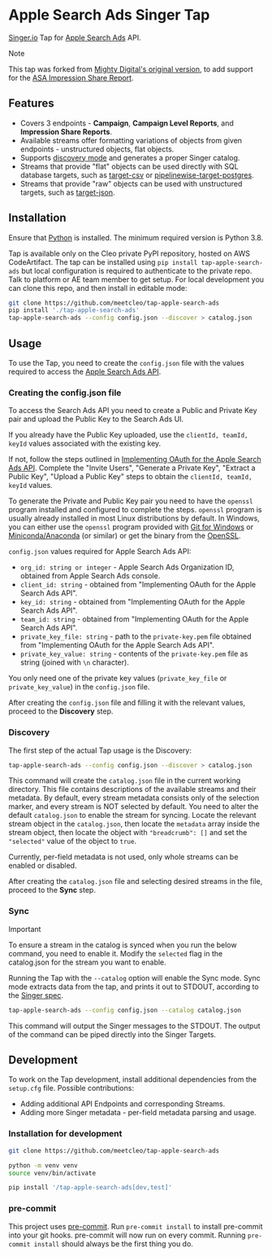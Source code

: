 # Apple Search Ads Singer Tap

[Singer.io](https://www.singer.io/) Tap for [Apple Search Ads](https://searchads.apple.com/) API. 

> [!NOTE]
> This tap was forked from [Mighty Digital's original version](https://github.com/mighty-digital/tap-apple-search-ads), to add support for the [ASA Impression Share Report](https://developer.apple.com/documentation/apple_search_ads/impression_share_reports). 


## Features

- Covers 3 endpoints - **Campaign**, **Campaign Level Reports**, and **Impression Share Reports**.
- Available streams offer formatting variations of objects from given endpoints - unstructured objects, flat objects.
- Supports [discovery mode](https://github.com/singer-io/getting-started/blob/master/docs/DISCOVERY_MODE.md#discovery-mode) and generates a proper Singer catalog.
- Streams that provide "flat" objects can be used directly with SQL database targets, such as [target-csv](https://github.com/singer-io/target-csv) or [pipelinewise-target-postgres](https://github.com/transferwise/pipelinewise-target-postgres).
- Streams that provide "raw" objects can be used with unstructured targets, such as [target-json](https://github.com/dvelardez/target-json).

## Installation

Ensure that [Python](https://www.python.org/downloads/) is installed. The minimum required version is Python 3.8.

Tap is available only on the Cleo private PyPI repository, hosted on AWS CodeArtifact. The tap can be installed using `pip install tap-apple-search-ads` but local configuration is required to authenticate to the private repo. Talk to platform or AE team member to get setup. For local development you can clone this repo, and then install in editable mode:

```bash
git clone https://github.com/meetcleo/tap-apple-search-ads
pip install './tap-apple-search-ads'
tap-apple-search-ads --config config.json --discover > catalog.json
```

## Usage

To use the Tap, you need to create the `config.json` file with the values required to access the [Apple Search Ads API](https://developer.apple.com/documentation/apple_search_ads).

### Creating the config.json file

To access the Search Ads API you need to create a Public and Private Key pair and upload the Public Key to the Search Ads UI.

If you already have the Public Key uploaded, use the `clientId, teamId, keyId` values associated with the existing key.

If not, follow the steps outlined in [Implementing OAuth for the Apple Search Ads API](https://developer.apple.com/documentation/apple_search_ads/implementing_oauth_for_the_apple_search_ads_api). Complete the "Invite Users", "Generate a Private Key", "Extract a Public Key", "Upload a Public Key" steps to obtain the `clientId, teamId, keyId` values.

To generate the Private and Public Key pair you need to have the `openssl` program installed and configured to complete the steps. `openssl` program is usually already installed in most Linux distributions by default. In Windows, you can either use the `openssl` program provided with [Git for Windows](https://gitforwindows.org/) or [Miniconda/Anaconda](https://docs.conda.io/en/latest/miniconda.html) (or similar) or get the binary from the [OpenSSL](https://wiki.openssl.org/index.php/Binaries).

`config.json` values required for Apple Search Ads API:

- `org_id: string or integer` - Apple Search Ads Organization ID, obtained from Apple Search Ads console.
- `client_id: string` - obtained from "Implementing OAuth for the Apple Search Ads API".
- `key_id: string` - obtained from "Implementing OAuth for the Apple Search Ads API".
- `team_id: string` - obtained from "Implementing OAuth for the Apple Search Ads API".
- `private_key_file: string` - path to the `private-key.pem` file obtained from "Implementing OAuth for the Apple Search Ads API".
- `private_key_value: string` - contents of the `private-key.pem` file as string (joined with `\n` character).

You only need one of the private key values (`private_key_file` or `private_key_value`) in the `config.json` file.

After creating the `config.json` file and filling it with the relevant values, proceed to the **Discovery** step.

### Discovery

The first step of the actual Tap usage is the Discovery:

```bash
tap-apple-search-ads --config config.json --discover > catalog.json
```

This command will create the `catalog.json` file in the current working directory. This file contains descriptions of the available streams and their metadata. By default, every stream metadata consists only of the selection marker, and every stream is NOT selected by default. You need to alter the default `catalog.json` to enable the stream for syncing. Locate the relevant stream object in the `catalog.json`, then locate the `metadata` array inside the stream object, then locate the object with `"breadcrumb": []` and set the `"selected"` value of the object to `true`.

Currently, per-field metadata is not used, only whole streams can be enabled or disabled.

After creating the `catalog.json` file and selecting desired streams in the file, proceed to the **Sync** step.

### Sync

> [!IMPORTANT]
> To ensure a stream in the catalog is synced when you run the below command, you need to enable it. Modify the `selected` flag in the catalog.json for the stream you want to enable. 

Running the Tap with the `--catalog` option will enable the Sync mode. Sync mode extracts data from the tap, and prints it out to STDOUT, according to the [Singer spec](https://github.com/singer-io/getting-started/blob/master/docs/SPEC.md). 

```bash
tap-apple-search-ads --config config.json --catalog catalog.json
```

This command will output the Singer messages to the STDOUT. The output of the command can be piped directly into the Singer Targets.


## Development

To work on the Tap development, install additional dependencies from the `setup.cfg` file. Possible contributions:

- Adding additional API Endpoints and corresponding Streams.
- Adding more Singer metadata - per-field metadata parsing and usage.

### Installation for development

```bash
git clone https://github.com/meetcleo/tap-apple-search-ads

python -m venv venv
source venv/bin/activate

pip install '/tap-apple-search-ads[dev,test]'
```

### pre-commit

This project uses [pre-commit](pre-commit.com). Run `pre-commit install` to install pre-commit into your git hooks. pre-commit will now run on every commit. Running `pre-commit install` should always be the first thing you do.
